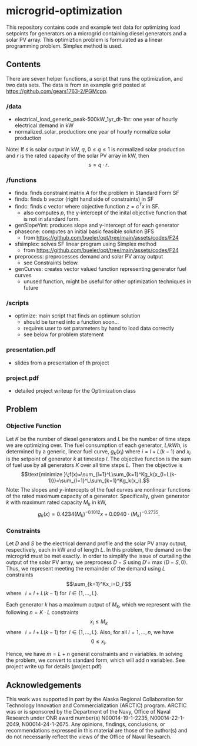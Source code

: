 # microgrid-optimization
This repository contains code and example test data for optimizing load setpoints for generators on a microgrid containing diesel generators and a solar PV array. This optimiztion problem is formulated as a linear programming problem. Simplex method is used. 

## Contents
There are seven helper functions, a script that runs the optimization, and two data sets. The data is from an example grid posted at https://github.com/gears1763-2/PGMcpp.
### /data
- electrical_load_generic_peak-500kW_1yr_dt-1hr: one year of hourly electrical demand in kW
- normalized_solar_production: one year of hourly normalize solar production

Note: If $s$ is solar output in kW, $q$, $0\le q\le 1$ is normalized solar production and $r$ is the rated capacity of the solar PV array in kW, then $$s = q\cdot r.$$
### /functions
- finda: finds constraint matrix $A$ for the problem in Standard Form SF
- findb: finds b vector (right hand side of constraints) in SF
- findc: finds c vector where objective function $z= c^Tx$ in SF. 
    - also computes $p$, the y-intercept of the inital objective function that is not in standard form.
- genSlopeYint: produces slope and y-intercept of for each generator
- phaseone: computes an initial basic feasible solution BFS 
    - from https://github.com/bueler/opt/tree/main/assets/codes/F24
- sfsimplex: solves SF linear program using Simplex method 
    - from https://github.com/bueler/opt/tree/main/assets/codes/F24
- preprocess: preprocesses demand and solar PV array output
    - see Constraints below. 
- genCurves: creates vector valued function representing generator fuel curves
    - unused function, might be useful for other optimization techniques in future
### /scripts
- optimize: main script that finds an optimum solution  
    - should be turned into a function soon... 
    - requires user to set parameters by hand to load data correctly
    - see below for problem statement
### presentation.pdf
  - slides from a presentation of th project
### project.pdf
  - detailed project writeup for the Optimization class
## Problem 
### Objective Function 
Let $K$ be the number of diesel generators and $L$ be the number of time steps we are optimizing over. The fuel consumption of each generator, $L/kWh$, is determined by a generic, linear fuel curve, $g_k(x_i)$ where $i=l+L(k-1)$ and $x_i$ is the setpoint of generator $k$ at timestep $l$. The objective function is the sum of fuel use by all generators $K$ over all time steps $L$. Then the objective is $$\text{minimize }\;f(x)=\sum_{l=1}^L\sum_{k=1}^Kg_k(x_{l+L(k-1)})=\sum_{l=1}^L\sum_{k=1}^Kg_k(x_i).$$ Note: The slopes and $y$-intercepts of the fuel curves are nonlinear functions of the rated maximum capacity of a generator. Specifically, given generator $k$ with maximum rated capacity $M_k$ in kW, $$g_k(x)=0.4234(M_k)^{-0.1012}x+0.0940\cdot (M_k)^{-0.2735}.$$  

### Constraints
Let $D$ and $S$ be the electrical demand profile and the solar PV array output, respectively, each in kW and of length $L$. In this problem, the demand on the microgrid must be met exactly. In order to simplify the issue of curtailing the output of the solar PV array, we preprocess $D-S$ using $D'=$ max $(D-S,0)$.  Thus, we represent meeting the remainder of the demand using $L$ constraints $$\sum_{k=1}^Kx_i=D_i'$$
where $\;\;i=l+L(k-1)$ for $\;l\in\{1,\dots,L\}.$ 

Each generator $k$ has a maximum output of $M_k$, which we represent with the following $n=K\cdot L$ constraints $$x_i\le M_k$$ where $\;\;i=l+L(k-1)$ for $\;l\in\{1,\dots,L\}.$ Also, for all $i=1,\dots,n$, we have $$0\le x_i.$$

Hence, we have $m=L+n$ general constraints and $n$ variables. In solving the problem, we convert to standard form, which will add $n$ variables. See project write up for details (project.pdf) 

## Acknowledgements
This work was supported in part by the Alaska Regional Collaboration for Technology Innovation and Commercialization (ARCTIC) program. ARCTIC was or is sponsored by the Department of the Navy, Office of Naval Research under ONR award number(s) N00014-19-1-2235, N00014-22-1-2049, N00014-24-1-2675. Any opinions, findings, conclusions, or recommendations expressed in this material are those of the author(s) and do not necessarily reflect the views of the Office of Naval Research.
